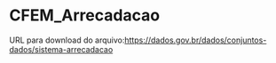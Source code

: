 # CFEM_Arrecadacao
URL para download do arquivo:https://dados.gov.br/dados/conjuntos-dados/sistema-arrecadacao
